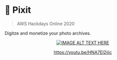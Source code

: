 # 🌄 Pixit

> AWS Hackdays Online 2020

Digitze and monetize your photo archives.

<p align="center">
<a href="https://youtu.be/HNA7El2iiic" target="_blank"><img src="https://img.youtube.com/vi/HNA7El2iiic/sddefault.jpg" 
alt="IMAGE ALT TEXT HERE" /></a>
</p>

<p align="center">
<a href="https://youtu.be/HNA7El2iiic" target="_blank">https://youtu.be/HNA7El2iiic</a>
</p>
